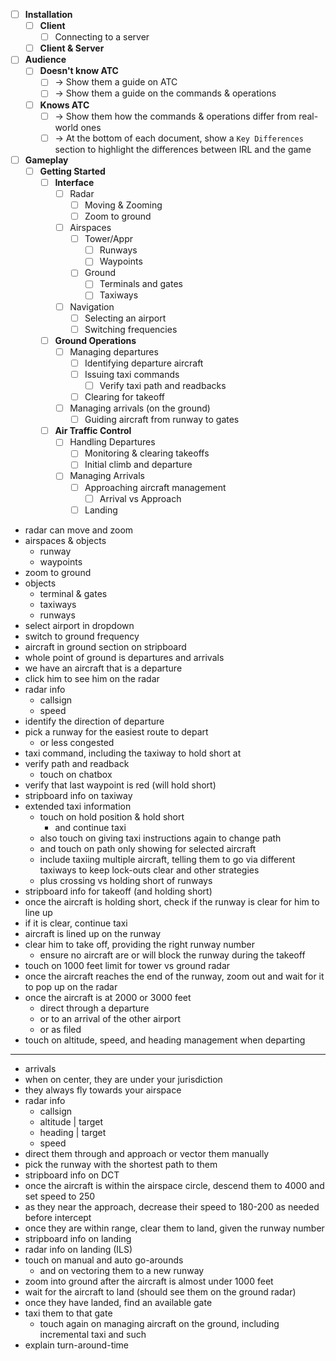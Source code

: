 - [ ] **Installation**
	- [ ] **Client**
		- [ ] Connecting to a server
	- [ ] **Client & Server**
- [ ] **Audience**
	- [ ] **Doesn't know ATC**
		- [ ] -> Show them a guide on ATC
		- [ ] -> Show them a guide on the commands & operations
	- [ ] **Knows ATC**
		- [ ] -> Show them how the commands & operations differ from real-world ones
		- [ ] -> At the bottom of each document, show a `Key Differences` section to highlight the differences between IRL and the game
- [ ] **Gameplay**
	- [ ] **Getting Started**
		- [ ] **Interface**
			- [ ] Radar
				- [ ] Moving & Zooming
				- [ ] Zoom to ground
			- [ ] Airspaces
				- [ ] Tower/Appr
					- [ ] Runways
					- [ ] Waypoints
				- [ ] Ground
					- [ ] Terminals and gates
					- [ ] Taxiways
			- [ ] Navigation
				- [ ] Selecting an airport
				- [ ] Switching frequencies
		- [ ] **Ground Operations**
			- [ ] Managing departures
				- [ ] Identifying departure aircraft
				- [ ] Issuing taxi commands
					- [ ] Verify taxi path and readbacks
				- [ ] Clearing for takeoff
			- [ ] Managing arrivals (on the ground)
				- [ ] Guiding aircraft from runway to gates
		- [ ] **Air Traffic Control**
			- [ ] Handling Departures
				- [ ] Monitoring & clearing takeoffs
				- [ ] Initial climb and departure
			- [ ] Managing Arrivals
				- [ ] Approaching aircraft management
					- [ ] Arrival vs Approach
				- [ ] Landing

- radar can move and zoom
- airspaces & objects
	- runway
	- waypoints
- zoom to ground
- objects
	- terminal & gates
	- taxiways
	- runways
- select airport in dropdown
- switch to ground frequency
- aircraft in ground section on stripboard
- whole point of ground is departures and arrivals
- we have an aircraft that is a departure
- click him to see him on the radar
- radar info
	- callsign
	- speed
- identify the direction of departure
- pick a runway for the easiest route to depart
	- or less congested
- taxi command, including the taxiway to hold short at
- verify path and readback
	- touch on chatbox
- verify that last waypoint is red (will hold short)
- stripboard info on taxiway
- extended taxi information
	- touch on hold position & hold short
		- and continue taxi
	- also touch on giving taxi instructions again to change path
	- and touch on path only showing for selected aircraft
	- include taxiing multiple aircraft, telling them to go via different taxiways to keep lock-outs clear and other strategies
	- plus crossing vs holding short of runways
- stripboard info for takeoff (and holding short)
- once the aircraft is holding short, check if the runway is clear for him to line up
- if it is clear, continue taxi
- aircraft is lined up on the runway
- clear him to take off, providing the right runway number
	- ensure no aircraft are or will block the runway during the takeoff
- touch on 1000 feet limit for tower vs ground radar
- once the aircraft reaches the end of the runway, zoom out and wait for it to pop up on the radar
- once the aircraft is at 2000 or 3000 feet
	- direct through a departure
	- or to an arrival of the other airport
	- or as filed
- touch on altitude, speed, and heading management when departing
- ---
- arrivals
- when on center, they are under your jurisdiction
- they always fly towards your airspace
- radar info
	- callsign
	- altitude | target
	- heading | target
	- speed
- direct them through and approach or vector them manually
- pick the runway with the shortest path to them
- stripboard info on DCT
- once the aircraft is within the airspace circle, descend them to 4000 and set speed to 250
- as they near the approach, decrease their speed to 180-200 as needed before intercept
- once they are within range, clear them to land, given the runway number
- stripboard info on landing
- radar info on landing (ILS)
- touch on manual and auto go-arounds
	- and on vectoring them to a new runway
- zoom into ground after the aircraft is almost under 1000 feet
- wait for the aircraft to land (should see them on the ground radar)
- once they have landed, find an available gate
- taxi them to that gate
	- touch again on managing aircraft on the ground, including incremental taxi and such
- explain turn-around-time